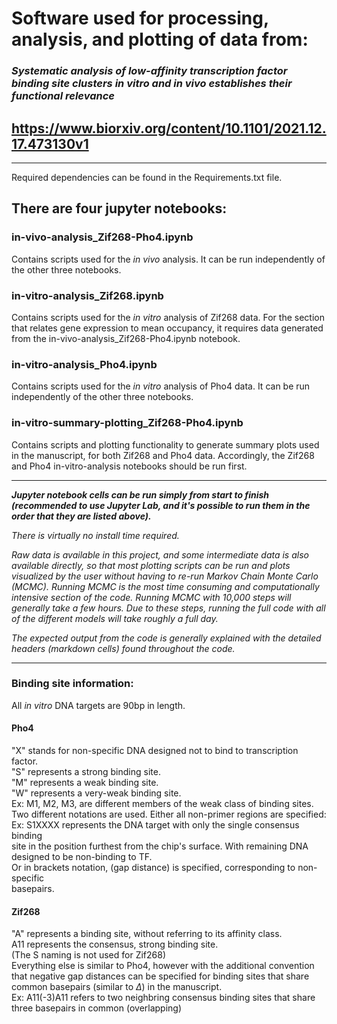 # Software used for processing, analysis, and plotting of data from:
### <i> Systematic analysis of low-affinity transcription factor binding site clusters in vitro and in vivo establishes their functional relevance </i>
## https://www.biorxiv.org/content/10.1101/2021.12.17.473130v1
------
Required dependencies can be found in the Requirements.txt file.

## There are four jupyter notebooks:
### in-vivo-analysis_Zif268-Pho4.ipynb
Contains scripts used for the <i>in vivo</i> analysis. 
It can be run independently of the other three notebooks. 

### in-vitro-analysis_Zif268.ipynb
Contains scripts used for the <i>in vitro</i> analysis of Zif268 data. 
For the section that relates gene expression to mean occupancy, it requires 
data generated from the in-vivo-analysis_Zif268-Pho4.ipynb notebook.

### in-vitro-analysis_Pho4.ipynb
Contains scripts used for the <i>in vitro</i> analysis of Pho4 data. 
It can be run independently of the other three notebooks. 

### in-vitro-summary-plotting_Zif268-Pho4.ipynb 
Contains scripts and plotting functionality to generate summary plots
used in the manuscript, for both Zif268 and Pho4 data.
Accordingly, the Zif268 and Pho4 in-vitro-analysis notebooks should be run first.

--------
<b><i>Jupyter notebook cells can be run simply from start to finish (recommended to use Jupyter Lab, and it's possible to run them in the order that they are listed above).</i></b>

<i>There is virtually no install time required.</i>

<i>Raw data is available in this project, and some intermediate data is
also available directly, so that most plotting scripts can be run and plots 
visualized by the user without having to re-run Markov Chain Monte Carlo (MCMC). 
Running MCMC is the most time consuming and computationally intensive section 
of the code. Running MCMC with 10,000 steps will generally take a few hours. 
Due to these steps, running the full code with all of the different models 
will take roughly a full day. </i>

<i>The expected output from the code is generally explained with the detailed
    headers (markdown cells) found throughout the code.</i>
    
    
-------

### Binding site information:
All <i>in vitro</i> DNA targets are 90bp in length.
#### Pho4
"X" stands for non-specific DNA designed not to bind to transcription factor.<br>
"S" represents a strong binding site.<br>
"M" represents a weak binding site.<br>
"W" represents a very-weak binding site.<br>
Ex: M1, M2, M3, are different members of the weak class of binding sites. <br>
Two different notations are used.  Either all non-primer regions are specified: <br>
Ex: S1XXXX represents the DNA target with only the single consensus binding<br>
site in the position furthest from the chip's surface. With remaining DNA designed
to be non-binding to TF.<br>
Or in brackets notation, (gap distance) is specified, corresponding to non-specific<br>
basepairs.

#### Zif268
"A" represents a binding site, without referring to its affinity class. <br>
A11 represents the consensus, strong binding site. <br>
(The S naming is not used for Zif268)<br>
Everything else is similar to Pho4, however with the additional convention <br>
that negative gap distances can be specified for binding sites that share <br>
common basepairs (similar to $\Delta$) in the manuscript. <br>
Ex: A11(-3)A11 refers to two neighbring consensus binding sites that share<br>
three basepairs in common (overlapping)